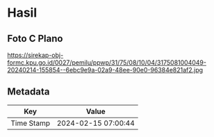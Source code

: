 # Hasil

## Foto C Plano

https://sirekap-obj-formc.kpu.go.id/0027/pemilu/ppwp/31/75/08/10/04/3175081004049-20240214-155854--6ebc9e9a-02a9-48ee-90e0-96384e821af2.jpg


## Metadata

| Key        | Value               |
| ---------- | ------------------- |
| Time Stamp | 2024-02-15 07:00:44 |



